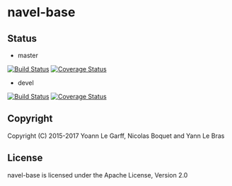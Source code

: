 navel-base
==========

Status
------

- master

[![Build Status](https://travis-ci.org/Navel-IT/navel-base.svg?branch=master)](https://travis-ci.org/Navel-IT/navel-base?branch=master)
[![Coverage Status](https://coveralls.io/repos/github/Navel-IT/navel-base/badge.svg?branch=master)](https://coveralls.io/github/Navel-IT/navel-base?branch=master)

- devel

[![Build Status](https://travis-ci.org/Navel-IT/navel-base.svg?branch=devel)](https://travis-ci.org/Navel-IT/navel-base?branch=devel)
[![Coverage Status](https://coveralls.io/repos/github/Navel-IT/navel-base/badge.svg?branch=devel)](https://coveralls.io/github/Navel-IT/navel-base?branch=devel)

Copyright
---------

Copyright (C) 2015-2017 Yoann Le Garff, Nicolas Boquet and Yann Le Bras

License
-------

navel-base is licensed under the Apache License, Version 2.0
